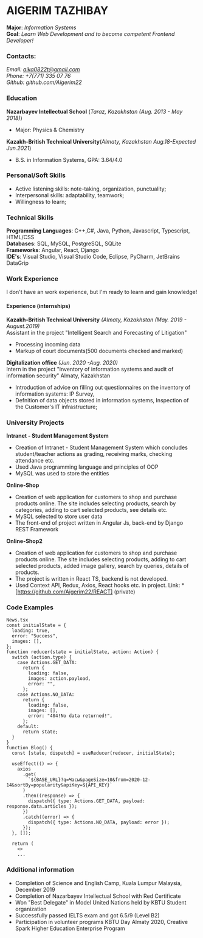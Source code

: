 # AIGERIM TAZHIBAY  
**Major**: *Information Systems*   
**Goal**: *Learn Web Development and to become competent Frontend Developer!*

### Contacts:
*Email: aika0822t@gmail.com   
Phone: +7(771) 335 07 76   
Github: github.com/Aigerim22*

### Education
**Nazarbayev Intellectual School** (*Taraz, Kazakhstan (Aug. 2013 - May 2018)*)
- Major: Physics & Chemistry 

**Kazakh-British Technical University**(*Almaty, Kazakhstan Aug.18-Expected Jun.2021*)
 - B.S. in Information Systems, GPA: 3.64/4.0
 
 ### Personal/Soft Skills
-  Active listening skills: note-taking, organization, punctuality;
-  Interpersonal skills: adaptability, teamwork;
- Willingness to learn;

### Technical Skills
**Programming Languages**: C++,C#, Java, Python, Javascript, Typescript, HTML/CSS   
**Databases**: SQL, MySQL, PostgreSQL, SQLite   
**Frameworks**: Angular, React, Django   
**IDE's**: Visual Studio, Visual Studio Code, Eclipse, PyCharm, JetBrains DataGrip

###  Work Experience
I don't have an work experience, but I'm ready to learn and gain knowledge!
#### Experience (internships)
**Kazakh-British Technical University** *(Almaty, Kazakhstan (May. 2019 - August.2019)*   
Assistant in the project "Intelligent Search and Forecasting of Litigation" 
- Processing incoming data
- Markup of court documents(500 documents checked and marked)

**Digitalization office** *(Jun. 2020 -Aug. 2020)*   
Intern in the project "Inventory of information systems and audit of information security" Almaty, Kazakhstan 
- Introduction of advice on filling out questionnaires on the inventory of information systems: IP Survey,
- Defnition of data objects stored in information systems, Inspection of the Customer's IT infrastructure;

### University Projects
**Intranet - Student Management System**
- Creation of Intranet - Student Management System which concludes student/teacher actions as grading,
receiving marks, checking attendance etc.
- Used Java programming language and principles of OOP
- MySQL was used to store the entities

**Online-Shop**
- Creation of web application for customers to shop and purchase products online. The site includes selecting
products, search by categories, adding to cart selected products, see details etc.
- MySQL selected to store user data
- The front-end of project written in Angular Js, back-end by Django REST Framework


**Online-Shop2**
- Creation of web application for customers to shop and purchase products online. The site includes selecting
products, adding to cart selected products, added image gallery, search by queries, details of products.
- The project is written in React TS, backend is not developed.
- Used Context API, Redux, Axios, React hooks etc. in project.
Link: * [https://github.com/Aigerim22/REACT] (private)

### Code Examples
```
News.tsx
const initialState = {
  loading: true,
  error: "Success",
  images: [],
};
function reducer(state = initialState, action: Action) {
  switch (action.type) {
    case Actions.GET_DATA:
      return {
        loading: false,
        images: action.payload,
        error: "",
      };
    case Actions.NO_DATA:
      return {
        loading: false,
        images: [],
        error: "404!No data returned!",
      };
    default:
      return state;
  }
}
function Blog() {
  const [state, dispatch] = useReducer(reducer, initialState);

  useEffect(() => {
    axios
      .get(
        `${BASE_URL}?q=Часы&pageSize=10&from=2020-12-14&sortBy=popularity&apiKey=${API_KEY}`
      )
      .then((response) => {
        dispatch({ type: Actions.GET_DATA, payload: response.data.articles });
      })
      .catch((error) => {
        dispatch({ type: Actions.NO_DATA, payload: error });
      });
  }, []);

  return (
    <>
    ...
 ```
 
### Additional information
- Completion of Science and English Camp, Kuala Lumpur Malaysia, December 2019
- Completion of Nazarbayev Intellectual School with Red Certificate
- Won "Best Delegate" in Model United Nations held by KBTU Student organization
- Successfully passed IELTS exam and got 6.5/9 (Level B2)
- Participation in volunteer programs KBTU Day Almaty 2020, Creative Spark Higher Education Enterprise Program
